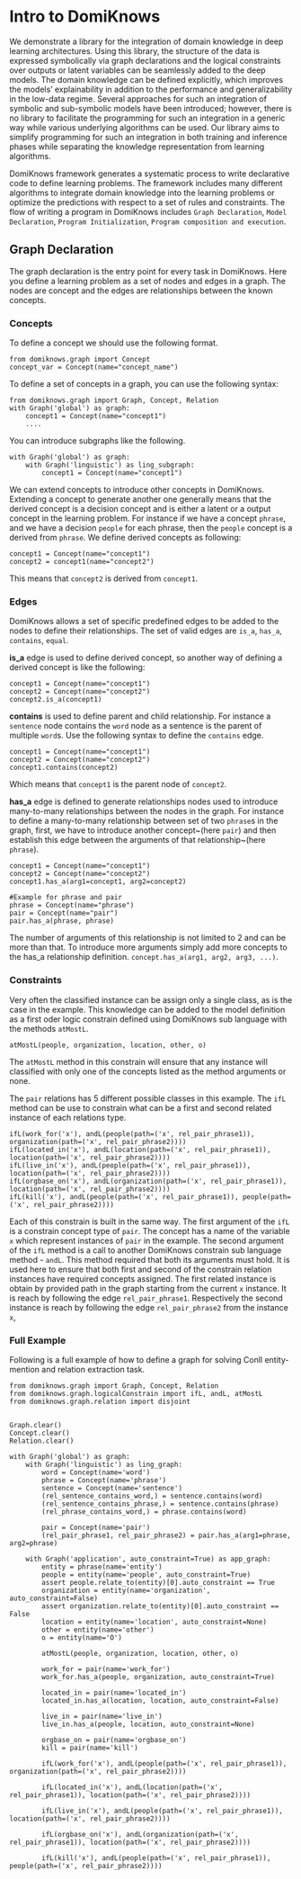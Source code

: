 # Intro to DomiKnows

We demonstrate a library for the integration of domain knowledge in deep learning architectures. Using this library, the structure of the data is expressed symbolically via graph declarations and the logical constraints over outputs or latent variables can be seamlessly added to the deep models. The domain knowledge can be defined explicitly, which improves the models’ explainability in addition to the performance and generalizability in the low-data regime. Several approaches for such an integration of symbolic and sub-symbolic models have been introduced; however, there is no library to facilitate the programming for such an integration in a generic way while various underlying algorithms can be used. Our library aims to simplify programming for such an integration in both training and inference phases while separating the knowledge representation from learning algorithms. 

DomiKnows framework generates a systematic process to write declarative code to define learning problems. The framework includes many different algorithms to integrate domain knowledge into the learning problems or optimize the predictions with respect to a set of rules and constraints. The flow of writing a program in DomiKnows includes `Graph Declaration`, `Model Declaration`, `Program Initialization`, `Program composition and execution`.

## Graph Declaration
The graph declaration is the entry point for every task in DomiKnows. Here you define a learning problem as a set of nodes and edges in a graph. The nodes are concept and the edges are relationships between the known concepts.

### Concepts
To define a concept we should use the following format.

```python3
from domiknows.graph import Concept
concept_var = Concept(name="concept_name")
```
To define a set of concepts in a graph, you can use the following syntax:

```python3
from domiknows.graph import Graph, Concept, Relation
with Graph('global') as graph:
	concept1 = Concept(name="concept1")
	....
```
You can introduce subgraphs like the following.

```python3
with Graph('global') as graph:
    with Graph('linguistic') as ling_subgraph:
	    concept1 = Concept(name="concept1")
```

We can extend concepts to introduce other concepts in DomiKnows. Extending a concept to generate another one generally means that the derived concept is a decision concept and is either a latent or a output concept in the learning problem.  For instance if we have a concept `phrase`, and we have a decision `people` for each phrase, then the `people` concept is a derived from `phrase`.
We define derived concepts as following:

```python3
concept1 = Concept(name="concept1")
concept2 = concept1(name="concept2")
```
This means that `concept2` is derived from `concept1`.

### Edges
DomiKnows allows a set of specific predefined edges to be added to the nodes to define their relationships. 
The set of valid edges are `is_a`, `has_a`, `contains`, `equal`.

**is_a** edge is used to define derived concept, so another way of defining a derived concept is like the following:

```python3
concept1 = Concept(name="concept1")
concept2 = Concept(name="concept2")
concept2.is_a(concept1)
```

**contains** is used to define parent and child relationship. For instance a `sentence` node contains the `word` node as a sentence is the parent of multiple `word`s. Use the following syntax to define the `contains` edge.

```python3
concept1 = Concept(name="concept1")
concept2 = Concept(name="concept2")
concept1.contains(concept2)
```
Which means that `concept1` is the parent node of `concept2`.

**has_a** edge is defined to generate relationships nodes used to introduce many-to-many relationships between the nodes in the graph. For instance to define a many-to-many relationship between set of two `phrase`s in the graph, first, we have to introduce another concept~(here `pair`) and then establish this edge between the arguments of that relationship~(here `phrase`).

```python3
concept1 = Concept(name="concept1")
concept2 = Concept(name="concept2")
concept1.has_a(arg1=concept1, arg2=concept2)

#Example for phrase and pair
phrase = Concept(name="phrase")
pair = Concept(name="pair")
pair.has_a(phrase, phrase)
```
The number of arguments of this relationship is not limited to 2 and can be more than that. To introduce more arguments simply add more concepts to the has_a relationship definition. `concept.has_a(arg1, arg2, arg3, ...)`.

### Constraints
Very often the classified instance can be assign only a single class, as is the case in the example. This knowledge can be added to the model definition as a first oder logic constrain defined using DomiKnows sub language with the methods `atMostL`.  
 
```python3
atMostL(people, organization, location, other, o)
```
The `atMostL` method in this constrain will ensure that any instance will classified with only one of the concepts listed as the method arguments or none.

The `pair` relations has 5 different possible classes in this example. The `ifL` method can be use to constrain what can be a first and second related instance of each relations type.

```python3
ifL(work_for('x'), andL(people(path=('x', rel_pair_phrase1)), organization(path=('x', rel_pair_phrase2))))
ifL(located_in('x'), andL(location(path=('x', rel_pair_phrase1)), location(path=('x', rel_pair_phrase2))))
ifL(live_in('x'), andL(people(path=('x', rel_pair_phrase1)), location(path=('x', rel_pair_phrase2))))
ifL(orgbase_on('x'), andL(organization(path=('x', rel_pair_phrase1)), location(path=('x', rel_pair_phrase2))))
ifL(kill('x'), andL(people(path=('x', rel_pair_phrase1)), people(path=('x', rel_pair_phrase2))))
```

Each of this constrain is built in the same way. The first argument of the `ifL` is a constrain concept type of `pair`. 
The concept has a name of the variable `x` which represent instances of `pair` in the example. 
The second argument of the `ifL` method is a call to another DomiKnows constrain sub language method - `andL`.
This method required that both its arguments must hold. 
It is used here to ensure that both first and second of the constrain relation instances have required concepts assigned. 
The first related instance is obtain by provided path in the graph starting from the current `x` instance. It is reach by following the edge `rel_pair_phrase1`.
Respectively the second instance is reach by following the edge `rel_pair_phrase2` from the instance `x`,

### Full Example
Following is a full example of how to define a graph for solving Conll entity-mention and relation extraction task.

```python3
from domiknows.graph import Graph, Concept, Relation
from domiknows.graph.logicalConstrain import ifL, andL, atMostL
from domiknows.graph.relation import disjoint


Graph.clear()
Concept.clear()
Relation.clear()

with Graph('global') as graph:
    with Graph('linguistic') as ling_graph:
        word = Concept(name='word')
        phrase = Concept(name='phrase')
        sentence = Concept(name='sentence')
        (rel_sentence_contains_word,) = sentence.contains(word)
        (rel_sentence_contains_phrase,) = sentence.contains(phrase)
        (rel_phrase_contains_word,) = phrase.contains(word)

        pair = Concept(name='pair')
        (rel_pair_phrase1, rel_pair_phrase2) = pair.has_a(arg1=phrase, arg2=phrase)

    with Graph('application', auto_constraint=True) as app_graph:
        entity = phrase(name='entity')
        people = entity(name='people', auto_constraint=True)
        assert people.relate_to(entity)[0].auto_constraint == True
        organization = entity(name='organization', auto_constraint=False)
        assert organization.relate_to(entity)[0].auto_constraint == False
        location = entity(name='location', auto_constraint=None)
        other = entity(name='other')
        o = entity(name='O')

        atMostL(people, organization, location, other, o)

        work_for = pair(name='work_for')
        work_for.has_a(people, organization, auto_constraint=True)
        
        located_in = pair(name='located_in')
        located_in.has_a(location, location, auto_constraint=False)

        live_in = pair(name='live_in')
        live_in.has_a(people, location, auto_constraint=None)

        orgbase_on = pair(name='orgbase_on')
        kill = pair(name='kill')

        ifL(work_for('x'), andL(people(path=('x', rel_pair_phrase1)), organization(path=('x', rel_pair_phrase2))))

        ifL(located_in('x'), andL(location(path=('x', rel_pair_phrase1)), location(path=('x', rel_pair_phrase2))))
        
        ifL(live_in('x'), andL(people(path=('x', rel_pair_phrase1)), location(path=('x', rel_pair_phrase2))))

        ifL(orgbase_on('x'), andL(organization(path=('x', rel_pair_phrase1)), location(path=('x', rel_pair_phrase2))))
        
        ifL(kill('x'), andL(people(path=('x', rel_pair_phrase1)), people(path=('x', rel_pair_phrase2))))

```
